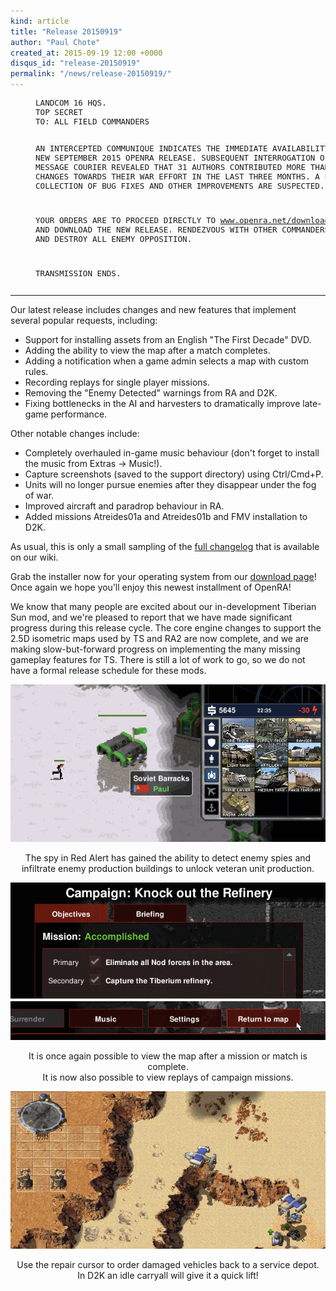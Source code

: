 ```yaml
---
kind: article
title: "Release 20150919"
author: "Paul Chote"
created_at: 2015-09-19 12:00 +0000
disqus_id: "release-20150919"
permalink: "/news/release-20150919/"
---
```


<div style="margin-left:40px; font-size: 0.9em;">
<pre>
LANDCOM 16 HQS.
TOP SECRET
TO: ALL FIELD COMMANDERS

AN INTERCEPTED COMMUNIQUE INDICATES THE IMMEDIATE AVAILABILITY OF A
NEW SEPTEMBER 2015 OPENRA RELEASE.  SUBSEQUENT INTERROGATION OF THE
MESSAGE COURIER REVEALED THAT 31 AUTHORS CONTRIBUTED MORE THAN 1150
CHANGES TOWARDS THEIR WAR EFFORT IN THE LAST THREE MONTHS.  A LARGE
COLLECTION OF BUG FIXES AND OTHER IMPROVEMENTS ARE SUSPECTED.

YOUR ORDERS ARE TO PROCEED DIRECTLY TO <a href="/download/">www.openra.net/download/</a> AND
DOWNLOAD THE NEW RELEASE.  RENDEZVOUS WITH OTHER COMMANDERS IN-GAME
AND DESTROY ALL ENEMY OPPOSITION.

TRANSMISSION ENDS.
</pre>
</div>
<hr />

Our latest release includes changes and new features that implement several popular requests, including:

* Support for installing assets from an English "The First Decade" DVD.
* Adding the ability to view the map after a match completes.
* Adding a notification when a game admin selects a map with custom rules.
* Recording replays for single player missions.
* Removing the "Enemy Detected" warnings from RA and D2K.
* Fixing bottlenecks in the AI and harvesters to dramatically improve late-game performance.

Other notable changes include:

* Completely overhauled in-game music behaviour (don't forget to install the music from Extras &rarr; Music!).
* Capture screenshots (saved to the support directory) using Ctrl/Cmd+P.
* Units will no longer pursue enemies after they disappear under the fog of war.
* Improved aircraft and paradrop behaviour in RA.
* Added missions Atreides01a and Atreides01b and FMV installation to D2K.

As usual, this is only a small sampling of the [full changelog](http://changelog.openra.net) that is available on our wiki.

Grab the installer now for your operating system from our [download page](/download/)!<br />
Once again we hope you’ll enjoy this newest installment of OpenRA!

We know that many people are excited about our in-development Tiberian Sun mod, and we're pleased to report that we have made significant progress during this release cycle.  The core engine changes to support the 2.5D isometric maps used by TS and RA2 are now complete, and we are making slow-but-forward progress on implementing the many missing gameplay features for TS.  There is still a lot of work to go, so we do not have a formal release schedule for these mods.

<div style="text-align:center" markdown="1">

![New spy abilities](/images/news/20150919-ra-spy.png)
<p>The spy in Red Alert has gained the ability to detect enemy spies and<br />infiltrate enemy production buildings to unlock veteran unit production.</p>

![Return to map](/images/news/20150919-returntomap.png)
<p>It is once again possible to view the map after a mission or match is complete.<br />It is now also possible to view replays of campaign missions.</p>

![Carryall transports](/images/news/20150919-d2k-repairs.png)
<p>Use the repair cursor to order damaged vehicles back to a service depot.<br />In D2K an idle carryall will give it a quick lift!</p>

</div>
